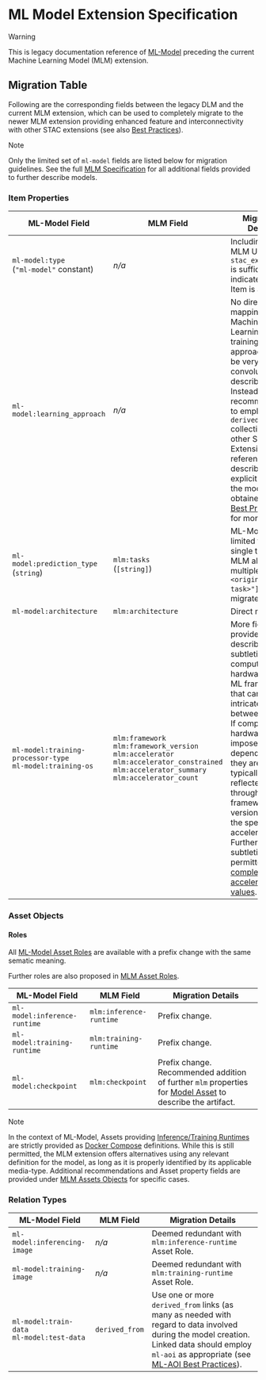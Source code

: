 # ML Model Extension Specification

<!-- lint disable no-undefined-references -->

> [!WARNING]
> This is legacy documentation reference of [ML-Model](https://github.com/stac-extensions/ml-model)
> preceding the current Machine Learning Model (MLM) extension.

<!-- lint enable no-undefined-references -->

## Migration Table

Following are the corresponding fields between the legacy DLM and the current MLM extension, which can be used to
completely migrate to the newer MLM extension providing enhanced feature and interconnectivity with other STAC
extensions (see also [Best Practices][mlm-bp]).

<!-- lint disable no-undefined-references -->

> [!NOTE]
> Only the limited set of `ml-model` fields are listed below for migration guidelines.
> See the full [MLM Specification](/../README.md) for all additional fields provided to further describe models.

<!-- lint enable no-undefined-references -->

### Item Properties

| ML-Model Field                                                 | MLM Field                                                                                                                                                          | Migration Details                                                                                                                                                                                                                                                                                                                                     |
|----------------------------------------------------------------|--------------------------------------------------------------------------------------------------------------------------------------------------------------------|-------------------------------------------------------------------------------------------------------------------------------------------------------------------------------------------------------------------------------------------------------------------------------------------------------------------------------------------------------|
| `ml-model:type` <br> (`"ml-model"` constant)                   | *n/a*                                                                                                                                                              | Including the MLM URI in `stac_extensions` is sufficient to indicate that the Item is a Model.                                                                                                                                                                                                                                                        |
| `ml-model:learning_approach`                                   | *n/a*                                                                                                                                                              | No direct mapping. Machine Learning training approaches can be very convoluted to describe. Instead, it is recommended to employ `derived_from` collection and other STAC Extension references to describe explicitly how the model was obtained. See [Best Practices][mlm-bp] for more details.                                                      |
| `ml-model:prediction_type` <br> (`string`)                     | `mlm:tasks` <br> (`[string]`)                                                                                                                                      | ML-Model limited to a single task. MLM allows multiple. Use `["<original-mlm-task>"]` to migrate directly.                                                                                                                                                                                                                                            |
| `ml-model:architecture`                                        | `mlm:architecture`                                                                                                                                                 | Direct mapping.                                                                                                                                                                                                                                                                                                                                       |
| `ml-model:training-processor-type` <br> `ml-model:training-os` | `mlm:framework` <br> `mlm:framework_version` <br> `mlm:accelerator` <br> `mlm:accelerator_constrained` <br> `mlm:accelerator_summary` <br> `mlm:accelerator_count` | More fields are provided to describe the subtleties of compute hardware and ML frameworks that can be intricated between them. If compute hardware imposes OS dependencies, they are typically reflected through the framework version and/or the specific accelerator. Further subtleties are permitted with [complex accelerator values][acc-type]. |

[acc-type]: /../README.md#accelerator-type-enum

[mlm-bp]: /../best-practices.md

### Asset Objects

#### Roles

All [ML-Model Asset Roles](https://github.com/stac-extensions/ml-model/blob/main/README.md#roles) 
are available with a prefix change with the same sematic meaning.

Further roles are also proposed in [MLM Asset Roles](/../README.md#mlm-asset-roles).

| ML-Model Field               | MLM Field               | Migration Details                                                                                                                      |
| ---------------------------- | ----------------------- | -------------------------------------------------------------------------------------------------------------------------------------- |
| `ml-model:inference-runtime` | `mlm:inference-runtime` | Prefix change.                                                                                                                         |
| `ml-model:training-runtime`  | `mlm:training-runtime`  | Prefix change.                                                                                                                         |
| `ml-model:checkpoint`        | `mlm:checkpoint`        | Prefix change. Recommended addition of further `mlm` properties for [Model Asset](/../README.md#model-asset) to describe the artifact. |

<!-- lint disable no-undefined-references -->

> [!NOTE]
> In the context of ML-Model, Assets providing [Inference/Training Runtimes][ml-model-runtimes]
> are strictly provided as [Docker Compose][docker-compose-file] definitions. While this is still permitted,
> the MLM extension offers alternatives using any relevant definition for the model, as long as it is properly
> identified by its applicable media-type. Additional recommendations and Asset property fields are provided
> under [MLM Assets Objects](/../README.md#assets-objects) for specific cases.

<!-- lint enable no-undefined-references -->

[ml-model-runtimes]: https://github.com/stac-extensions/ml-model/blob/main/README.md#inferencetraining-runtimes

[docker-compose-file]: https://github.com/compose-spec/compose-spec/blob/master/spec.md#compose-file

### Relation Types

| ML-Model Field                                  | MLM Field      | Migration Details                                                                                                                                                                                            |
| ----------------------------------------------- | -------------- | ------------------------------------------------------------------------------------------------------------------------------------------------------------------------------------------------------------ |
| `ml-model:inferencing-image`                    | *n/a*          | Deemed redundant with `mlm:inference-runtime` Asset Role.                                                                                                                                                    |
| `ml-model:training-image`                       | *n/a*          | Deemed redundant with `mlm:training-runtime` Asset Role.                                                                                                                                                     |
| `ml-model:train-data` <br> `ml-model:test-data` | `derived_from` | Use one or more `derived_from` links (as many as needed with regard to data involved during the model creation. Linked data should employ `ml-aoi` as appropriate (see [ML-AOI Best Practices][mlm-ml-aoi]). |

[mlm-ml-aoi]: /../README.md#ml-aoi-and-label-extensions
